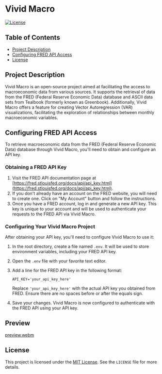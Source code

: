 # Vivid Macro

[![License](https://img.shields.io/badge/license-MIT-blue.svg)](https://opensource.org/licenses/MIT)

## Table of Contents

- [Project Description](#project-description)
- [Configuring FRED API Access](#configuring-fred-api-access)
- [License](#license)

## Project Description

Vivid Macro is an open-source project aimed at facilitating the access 
to macroeconomic data from various sources. It supports the retrieval 
of data from the FRED (Federal Reserve Economic Data) database 
and ASCII data sets from Tealbook (formerly known as Greenbook). 
Additionally, Vivid Macro offers a feature for creating 
Vector Autoregression (VAR) visualizations, facilitating the exploration
of relationships between monthly macroeconomic variables.

## Configuring FRED API Access

To retrieve macroeconomic data from the FRED (Federal Reserve Economic Data) database through Vivid Macro, you'll need to obtain and configure an API key.

### Obtaining a FRED API Key

1. Visit the FRED API documentation page at [https://fred.stlouisfed.org/docs/api/api_key.html](https://fred.stlouisfed.org/docs/api/api_key.html).
2. If you don't already have an account on the FRED website, you will need to create one. Click on "My Account" button and follow the instructions.
3. Once you have a FRED account, log in and generate a new API key. This key is unique to your account and will be used to authenticate your requests to the FRED API via Vivid Macro.

### Configuring Your Vivid Macro Project

After obtaining your API key, you'll need to configure Vivid Macro to use it:

1. In the root directory, create a file named `.env`. It will be used to store environment variables, including your FRED API key.

2. Open the `.env` file with your favorite text editor.

3. Add a line for the FRED API key in the following format:
    ```
    API_KEY='your_api_key_here'
    ```
    Replace `'your_api_key_here'` with the actual API key you obtained from FRED. Ensure there are no spaces before or after the equals sign.

4. Save your changes. Vivid Macro is now configured to authenticate with the FRED API using your API key.

## Preview
[preview.webm](https://github.com/GaspardLeMarque/VividMacro/assets/16758426/4a598fc3-6e8d-442e-a826-589d30649d82)

## License

This project is licensed under the [MIT License](https://opensource.org/licenses/MIT). See the `LICENSE` file for more details.

